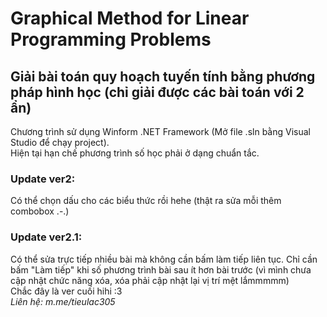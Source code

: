 # Graphical Method for Linear Programming Problems

## Giải bài toán quy hoạch tuyến tính bằng phương pháp hình học (chỉ giải được các bài toán với 2 ẩn)

Chương trình sử dụng Winform .NET Framework (Mở file .sln bằng Visual Studio để chạy project).\
Hiện tại hạn chế phương trình số học phải ở dạng chuẩn tắc.

### Update ver2:

Có thể chọn dấu cho các biểu thức rồi hehe (thật ra sửa mỗi thêm combobox .-.)

### Update ver2.1:

Có thể sửa trực tiếp nhiều bài mà không cần bấm làm tiếp liên tục. Chỉ cần bấm "Làm tiếp" khi số phương trình bài sau ít hơn bài trước (vì mình chưa cập nhật chức năng xóa, xóa phải cập nhật lại vị trí mệt lắmmmmm)\
Chắc đây là ver cuối hihi :3\
*Liên hệ: m.me/tieulac305*
